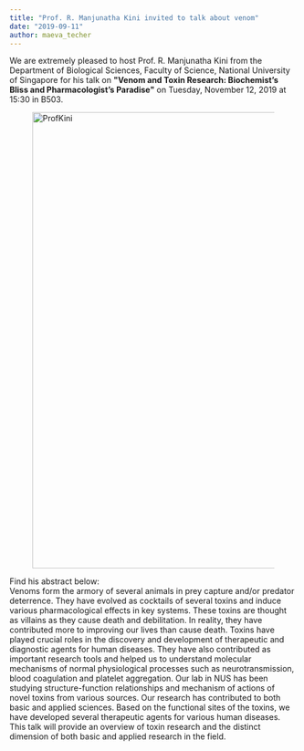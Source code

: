 ```yaml
---
title: "Prof. R. Manjunatha Kini invited to talk about venom"
date: "2019-09-11"
author: maeva_techer
---
```


We are extremely pleased to host Prof. R. Manjunatha Kini from the Department of Biological Sciences, Faculty of Science, National University of Singapore for his talk on __"Venom and Toxin Research: Biochemist’s Bliss and Pharmacologist’s Paradise"__ on Tuesday, November 12, 2019 at 15:30 in B503.

<figure>
    <a href="ProfKini"><img src="{{ site.url }}{{ site.baseurl }}/images/ProfKini.jpg" alt="ProfKini" width="800"></a>
</figure>

Find his abstract below:  
Venoms form the armory of several animals in prey capture and/or predator deterrence. They have evolved as cocktails of several toxins and induce various pharmacological effects in key systems. These toxins are thought as villains as they cause death and debilitation. In reality, they have contributed more to improving our lives than cause death. Toxins have played crucial roles in the discovery and development of therapeutic and diagnostic agents for human diseases. They have also contributed as important research tools and helped us to understand molecular mechanisms of normal physiological processes such as neurotransmission, blood coagulation and platelet aggregation. Our lab in NUS has been studying structure-function relationships and mechanism of actions of novel toxins from various sources. Our research has contributed to both basic and applied sciences. Based on the functional sites of the toxins, we have developed several therapeutic agents for various human diseases. This talk will provide an overview of toxin research and the distinct dimension of both basic and applied research in the field.